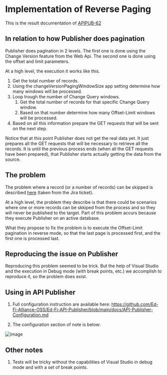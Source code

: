 # Implementation of Reverse Paging

This is the result documentation of [APIPUB-62](https://edfi.atlassian.net/browse/APIPUB-62)  

## In relation to how Publisher does pagination

Publisher does pagination in 2 levels. The first one is done using the Change Version feature from the Web Api. The second one is done using the offset and limit parameters.

At a high level, the execution it works like this.
1. Get the total number of records.
2. Using the changeVersionPagingWindowSize app setting determine how many windows will be processed. 
3. Loop trough the number of Change Query windows.
    1.  Get the total number of records for that specific Change Query window.
    2. Based on that number determine how many Offset-Limit windows will be processed.
4. Based on all this information prepare the GET requests that will be sent on the next step.
	
Notice that at this point Publisher does not get the real data yet. It just prepares all the GET requests that will be necessary to retrieve all the records.
It is until the previous process ends (when all the GET requests have been prepared), that Publisher starts actually getting the data from the source.

## The problem

The problem where a record (or a number of records) can be skipped is described [here](https://github.com/edanalytics/edfi_api_client?tab=readme-ov-file#change-version-stepping) (taken from the Jira ticket). 

At a high level, the problem they describe is that there could be scenarios where one or more records can be skkiped from the process and so they will never be published to the target. Part of this problem accurs because they execute Publisher on an active database.

What they propose to fix the problem is to execute the Offset-Limit pagination in reverse mode, so that the last page is processed first, and the first one is processed last. 

## Reproducing the issue on Publisher

Reproducing this problem seemed to be trick. But the help of Visual Studio and the execution in Debug mode (with break points, etc.) we accomplish to reproduce it, so the problem does exist.

## Using in API Publisher

1. Full configuration instruction are available here:  https://github.com/Ed-Fi-Alliance-OSS/Ed-Fi-API-Publisher/blob/main/docs/API-Publisher-Configuration.md

2. The configuration section of note is below:

![image](https://github.com/user-attachments/assets/d6ff0f43-67fc-4266-a09f-22435a75efcc)


## Other notes

1. Tests will be tricky without the capabilities of Visual Studio in debug mode and with a set of break points. 
